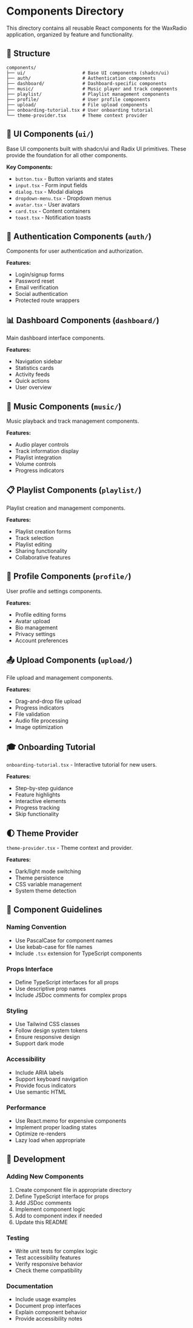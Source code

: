 # Components Directory

This directory contains all reusable React components for the WaxRadio application, organized by feature and functionality.

## 📁 Structure

```
components/
├── ui/                     # Base UI components (shadcn/ui)
├── auth/                   # Authentication components
├── dashboard/              # Dashboard-specific components
├── music/                  # Music player and track components
├── playlist/               # Playlist management components
├── profile/                # User profile components
├── upload/                 # File upload components
├── onboarding-tutorial.tsx # User onboarding tutorial
└── theme-provider.tsx      # Theme context provider
```

## 🎨 UI Components (`ui/`)

Base UI components built with shadcn/ui and Radix UI primitives. These provide the foundation for all other components.

**Key Components:**
- `button.tsx` - Button variants and states
- `input.tsx` - Form input fields
- `dialog.tsx` - Modal dialogs
- `dropdown-menu.tsx` - Dropdown menus
- `avatar.tsx` - User avatars
- `card.tsx` - Content containers
- `toast.tsx` - Notification toasts

## 🔐 Authentication Components (`auth/`)

Components for user authentication and authorization.

**Features:**
- Login/signup forms
- Password reset
- Email verification
- Social authentication
- Protected route wrappers

## 📊 Dashboard Components (`dashboard/`)

Main dashboard interface components.

**Features:**
- Navigation sidebar
- Statistics cards
- Activity feeds
- Quick actions
- User overview

## 🎵 Music Components (`music/`)

Music playback and track management components.

**Features:**
- Audio player controls
- Track information display
- Playlist integration
- Volume controls
- Progress indicators

## 📋 Playlist Components (`playlist/`)

Playlist creation and management components.

**Features:**
- Playlist creation forms
- Track selection
- Playlist editing
- Sharing functionality
- Collaborative features

## 👤 Profile Components (`profile/`)

User profile and settings components.

**Features:**
- Profile editing forms
- Avatar upload
- Bio management
- Privacy settings
- Account preferences

## 📤 Upload Components (`upload/`)

File upload and management components.

**Features:**
- Drag-and-drop file upload
- Progress indicators
- File validation
- Audio file processing
- Image optimization

## 🎓 Onboarding Tutorial

`onboarding-tutorial.tsx` - Interactive tutorial for new users.

**Features:**
- Step-by-step guidance
- Feature highlights
- Interactive elements
- Progress tracking
- Skip functionality

## 🌓 Theme Provider

`theme-provider.tsx` - Theme context and provider.

**Features:**
- Dark/light mode switching
- Theme persistence
- CSS variable management
- System theme detection

## 🎯 Component Guidelines

### Naming Convention
- Use PascalCase for component names
- Use kebab-case for file names
- Include `.tsx` extension for TypeScript components

### Props Interface
- Define TypeScript interfaces for all props
- Use descriptive prop names
- Include JSDoc comments for complex props

### Styling
- Use Tailwind CSS classes
- Follow design system tokens
- Ensure responsive design
- Support dark mode

### Accessibility
- Include ARIA labels
- Support keyboard navigation
- Provide focus indicators
- Use semantic HTML

### Performance
- Use React.memo for expensive components
- Implement proper loading states
- Optimize re-renders
- Lazy load when appropriate

## 🔧 Development

### Adding New Components

1. Create component file in appropriate directory
2. Define TypeScript interface for props
3. Add JSDoc comments
4. Implement component logic
5. Add to component index if needed
6. Update this README

### Testing

- Write unit tests for complex logic
- Test accessibility features
- Verify responsive behavior
- Check theme compatibility

### Documentation

- Include usage examples
- Document prop interfaces
- Explain component behavior
- Provide accessibility notes 